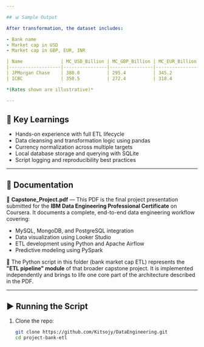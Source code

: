 ```yaml
---

## 📊 Sample Output

After transformation, the dataset includes:

- Bank name
- Market cap in USD
- Market cap in GBP, EUR, INR

| Name              | MC_USD_Billion | MC_GBP_Billion | MC_EUR_Billion | MC_INR_Billion |
|-------------------|----------------|----------------|----------------|----------------|
| JPMorgan Chase    | 380.0          | 295.4          | 345.2          | 31,390.1       |
| ICBC              | 350.5          | 272.4          | 318.4          | 28,967.3       |

*(Rates shown are illustrative)*

---
```


## 🧠 Key Learnings

- Hands-on experience with full ETL lifecycle
- Data cleansing and transformation logic using pandas
- Currency normalization across multiple targets
- Local database storage and querying with SQLite
- Script logging and reproducibility best practices

---

## 📎 Documentation

📄 **Capstone_Project.pdf** — This PDF is the final project presentation submitted for the **IBM Data Engineering Professional Certificate** on Coursera. It documents a complete, end-to-end data engineering workflow covering:

- MySQL, MongoDB, and PostgreSQL integration
- Data visualization using Looker Studio
- ETL development using Python and Apache Airflow
- Predictive modeling using PySpark

🧩 The Python script in this folder (bank market cap ETL) represents the **"ETL pipeline" module** of that broader capstone project.
It is implemented independently and brings to life one core part of the architecture described in the PDF.

---

## ▶️ Running the Script

1. Clone the repo:
   ```bash
   git clone https://github.com/Kitsojy/DataEngineering.git
   cd project-bank-etl
